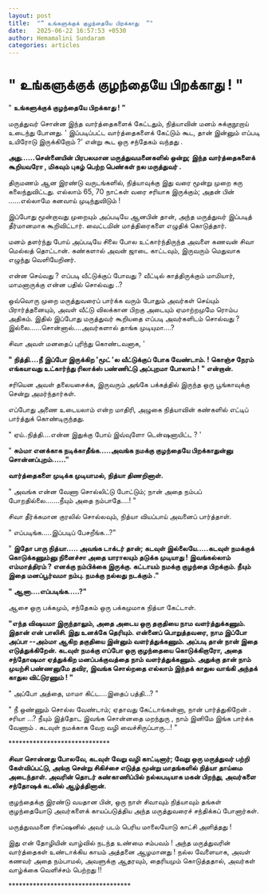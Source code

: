 ```yaml
---
layout: post
title:  "“ உங்களுக்குக் குழந்தையே பிறக்காது  “"
date:   2025-06-22 16:57:53 +0530
author: Hemamalini Sundaram
categories: articles
---
```


#  " உங்களுக்குக் குழந்தையே பிறக்காது ! " 

" **உங்களுக்குக் குழந்தையே பிறக்காது ! "**

மருத்துவர் சொன்ன இந்த வார்த்தைகளைக் கேட்டதும், நித்யாவின் மனம் சுக்குநூறாய் உடைந்து
போனது. ' இப்படிப்பட்ட வார்த்தைகளைக் கேட்டும் கூட, தான் இன்னும் எப்படி உயிரோடு
இருக்கிறோம் ?' என்று கூட ஒரு சந்தேகம் வந்தது .

**அது......சென்னையின் பிரபலமான மருத்துவமனைகளில் ஒன்று; இந்த வார்த்தைகளைக்
கூறியவரோ , மிகவும் புகழ் பெற்ற பெண்கள் நல மருத்துவர் .**

திருமணம் ஆன இரண்டு வருடங்களில், நித்யாவுக்கு இது வரை மூன்று முறை கரு
கலைந்துவிட்டது. எல்லாம் 65, 70 நாட்கள் வரை சரியாக இருக்கும்; அதன் பின்
......எல்லாமே கனவாய் முடிந்துவிடும் !

இப்போது மூன்றாவது முறையும் அப்படியே ஆனபின் தான், அந்த மருத்துவர் இப்படித் தீர்மானமாக
கூறிவிட்டார். வைட்டமின் மாத்திரைகளை எழுதிக் கொடுத்தார்.

மனம் தளர்ந்து போய் அப்படியே சிலை போல உட்கார்ந்திருந்த அவளை கணவன் சிவா மெல்லத்
தொட்டான். கண்களால் அவன் ஜாடை காட்டவும், இருவரும் மெதுவாக எழுந்து வெளியேறினர்.

என்ன செய்வது ? எப்படி வீட்டுக்குப் போவது ? வீட்டில் காத்திருக்கும் மாமியார்,
மாமனாருக்கு என்ன பதில் சொல்வது ..?

ஒவ்வொரு முறை மருத்துவரைப் பார்க்க வரும் போதும் அவர்கள் செய்யும் பிரார்த்தனையும், அவள்
வீட்டு விலக்கான பிறகு அடையும் ஏமாற்றமுமே ரொம்ப அதிகம். இதில் இப்போது மருத்துவர்
கூறியதை எப்படி அவர்களிடம் சொல்வது ? இல்லை......சொன்னால்....அவர்களால் தாங்க
முடியுமா....?

சிவா அவள் மனதைப் புரிந்து கொண்டவனாக, '

**" நித்தி....நீ இப்போ இருக்கிற 'மூட் 'ல வீட்டுக்குப் போக வேண்டாம். ! கொஞ்ச நேரம்
எங்கயாவது உட்கார்ந்து ரிலாக்ஸ் பண்ணிட்டு அப்புறமா போலாம் ! " என்றான்.**

சரியென அவள் தலையசைக்க, இருவரும் அங்கே பக்கத்தில் இருந்த ஒரு பூங்காவுக்கு சென்று
அமர்ந்தார்கள்.

எப்போது அணை உடையலாம் என்ற மாதிரி, அழுகை நித்யாவின் கண்களில் எட்டிப் பார்த்துக்
கொண்டிருந்தது.

" ஏய்..நித்தி....என்ன இதுக்கு போய் இவ்வுளோ டென்ஷனாயிட்ட ? '

" **சும்மா எனக்காக நடிக்காதீங்க.....அவங்க நமக்கு குழந்தையே பிறக்காதுன்னு
சொன்னப்புறம்......"**

**வார்த்தைகளை முடிக்க முடியாமல், நித்யா திணறினாள்.**

" அவங்க என்ன வேணா சொல்லிட்டு போட்டும்; நான் அதை நம்பப் போறதில்லை.......நீயும் அதை
நம்பாதே....! "

சிவா தீர்க்கமான குரலில் சொல்லவும், நித்யா வியப்பாய் அவனைப் பார்த்தாள்.

" எப்படிங்க.....இப்படிப் பேசறீங்க...?"

" **இதோ பாரு நித்யா..... அவங்க டாக்டர் தான்; கடவுள் இல்லையே.....கடவுள் நமக்குக்
கொடுக்கணும்னு நினைச்சா அதை யாராலயும் தடுக்க முடியாது ! இவங்கல்லாம் எம்மாத்திரம் ?
எனக்கு நம்பிக்கை இருக்கு. கட்டாயம் நமக்கு குழந்தை பிறக்கும். நீயும் இதை மனப்பூர்வமா
நம்பு. நமக்கு நல்லது நடக்கும் ."**

**" ஆனா....எப்படிங்க.....?"**

ஆசை ஒரு பக்கமும், சந்தேகம் ஒரு பக்கமுமாக நித்யா கேட்டாள்.

**"எந்த விஷயமா இருந்தாலும், அதை அடைய ஒரு தகுதியை நாம வளர்த்துக்கணும். இதான் என்
பாலிசி. இது உனக்கே தெரியும். என்னைப் பொறுத்தவரை, நாம இப்போ அப்பா --அம்மா ஆகிற
தகுதியை இன்னும் வளர்த்துக்கணும். அப்படி தான் நான் இதை எடுத்துக்கிறேன். கடவுள் நமக்கு
எப்போ ஒரு குழந்தையை கொடுக்கிறாரோ, அதை சந்தோஷமா ஏத்துக்கிற மனப்பக்குவத்தை நாம்
வளர்த்துக்கணும். அதுக்கு தான் நாம் முயற்சி பண்ணனுமே தவிர, இவங்க சொல்றதை எல்லாம் இந்தக்
காதுல வாங்கி அந்தக் காதுல விட்டுரணும் ! "**

" அப்போ அத்தை, மாமா கிட்ட....இதைப் பத்தி...? "

" நீ ஒண்ணும் சொல்ல வேண்டாம்; ஏதாவது கேட்டாங்கன்னா, நான் பார்த்துகிறேன் . சரியா ...?
நீயும் இத்தோட இவங்க சொன்னதை மறந்துரு , நாம் இனிமே இங்க பார்க்க வேணாம் . கடவுள்
நமக்காக வேற வழி வைச்சிருப்பாரு...! "

\*\*\*\*\*\*\*\*\*\*\*\*\*\*\*\*\*\*\*\*\*\*\*\*\*\*\*\*\*

**சிவா சொன்னது போலவே, கடவுள் வேறு வழி காட்டினார்; வேறு ஒரு மருத்துவர் பற்றி
கேள்விப்பட்டு, அங்கு சென்று சிகிச்சை எடுத்த மூன்று மாதங்களில் நித்யா தாய்மை அடைந்தாள்.
அவரின் தொடர் கண்காணிப்பில் நல்லபடியாக மகன் பிறந்து, அவர்களை சந்தோஷக் கடலில்
ஆழ்த்தினான்.**

குழந்தைக்கு இரண்டு வயதான பின், ஒரு நாள் சிவாவும் நித்யாவும் தங்கள் குழந்தையோடு
அவர்களைக் காயப்படுத்திய அந்த மருத்துவரைச் சந்திக்கப் போனார்கள்.

மருத்துவமனை ரிசப்ஷனில் அவர் படம் பெரிய மாலையோடு காட்சி அளித்தது !

இது என் தோழியின் வாழ்வில் நடந்த உண்மை சம்பவம் ! அந்த மருத்துவரின் வார்த்தைகள் உண்டாக்கிய
காயம் அத்தனை ஆழமானது ! நல்ல வேளையாக, அவள் கணவர் அதை நம்பாமல், அவளுக்கு ஆதரவும்,
தைரியமும் கொடுத்ததால், அவர்கள் வாழ்க்கை வெளிச்சம் பெற்றது !!

\*\*\*\*\*\*\*\*\*\*\*\*\*\*\*\*\*\*\*\*\*\*\*\*\*\*\*\*\*\*\*\*\*\*\*
